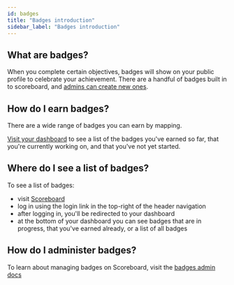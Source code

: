 ```yaml
---
id: badges
title: "Badges introduction"
sidebar_label: "Badges introduction"
---
```


## What are badges?

When you complete certain objectives, badges will show on your public profile to celebrate your achievement. There are a handful of badges built in to scoreboard, and [admins can create new ones](/admin/create-badge).

## How do I earn badges?

There are a wide range of badges you can earn by mapping.

[Visit your dashboard]({{appURL}}) to see a list of the badges you've earned so far, that you're currently working on, and that you've not yet started.

## Where do I see a list of badges?

To see a list of badges:

- visit [Scoreboard]({{appURL}})
- log in using the login link in the top-right of the header navigation
- after logging in, you'll be redirected to your dashboard
- at the bottom of your dashboard you can see badges that are in progress, that you've earned already, or a list of all badges
  
## How do I administer badges?

To learn about managing badges on Scoreboard, visit the [badges admin docs](/admin/badges)
